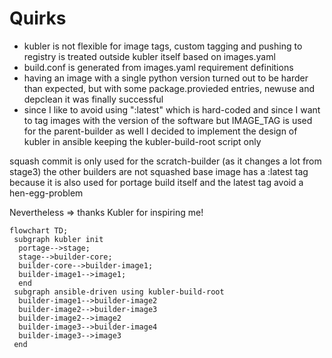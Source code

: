 
# Quirks
- kubler is not flexible for image tags, custom tagging and pushing to registry is treated outside kubler itself based on images.yaml
- build.conf is generated from images.yaml requirement definitions
- having an image with a single python version turned out to be harder than expected, but with some package.provieded entries, newuse and depclean it was finally successful
- since I like to avoid using ":latest" which is hard-coded and since I want to tag images with the version of the software but IMAGE_TAG is used for the parent-builder as well I decided to implement the design of kubler in ansible keeping the kubler-build-root script only

squash commit is only used for the scratch-builder (as it changes a lot from stage3) the other builders are not squashed
base image has a :latest tag because it is also used for portage build itself and the latest tag avoid a hen-egg-problem

Nevertheless => thanks Kubler for inspiring me!

```mermaid
flowchart TD; 
 subgraph kubler init
  portage-->stage;
  stage-->builder-core;
  builder-core-->builder-image1;
  builder-image1-->image1;
  end
 subgraph ansible-driven using kubler-build-root
  builder-image1-->builder-image2
  builder-image2-->builder-image3
  builder-image2-->image2
  builder-image3-->builder-image4
  builder-image3-->image3
 end
```


